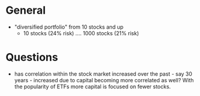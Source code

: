 # General
- "diversified portfolio" from 10 stocks and up
	- 10 stocks (24% risk) .... 1000 stocks (21% risk)

# Questions
- has correlation within the stock market increased over the past - say 30 years - increased due to capital becoming more correlated as well? With the popularity of ETFs more capital is focused on fewer stocks.